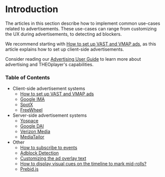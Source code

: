 # Introduction

The articles in this section describe how to implement common use-cases related to advertisements. These use-cases can range from customizing the UX during advertisements, to detecting ad blockers.

We recommend starting with [How to set up VAST and VMAP ads](../../how-to-guides/01-ads/03-how-to-set-up-vast-and-vmap.md),
as this article explains how to set up client-side advertisements.

Consider reading our [Advertising User Guide](../../knowledge-base/01-advertisement/01-user-guide.md) to learn more about advertising and THEOplayer's capabilities.

### Table of Contents

- Client-side advertisement systems
  - [How to set up VAST and VMAP ads](../../how-to-guides/01-ads/03-how-to-set-up-vast-and-vmap.md)
  - [Google IMA](../../how-to-guides/01-ads/10-google-ima.md)
  - [SpotX](../../how-to-guides/01-ads/07-spotx.md)
  - [FreeWheel](../../how-to-guides/01-ads/06-freewheel.md)
- Server-side advertisement systems
  - [Yospace](../../how-to-guides/01-ads/04-yospace.md)
  - [Google DAI](../../how-to-guides/01-ads/08-google-dai.md)
  - [Verizon Media](../../how-to-guides/07-miscellaneous/02-verizon-media/02-ads.md)
  - [MediaTailor](../../how-to-guides/01-ads/12-mediatailor.md)
- Other
  - [How to subscribe to events](../../how-to-guides/01-ads/11-how-to-subscribe-to-ad-events.md)
  - [Adblock Detection](../../how-to-guides/01-ads/01-block-detection.md)
  - [Customizing the ad overlay text](../../how-to-guides/01-ads/02-customizing-the-ad-overlay-text.md)
  - [How to display visual cues on the timeline to mark mid-rolls?](../../how-to-guides/01-ads/05-how-to-display-visual-cues.md)
  - [Prebid.js](../../how-to-guides/01-ads/09-prebidjs.md)
